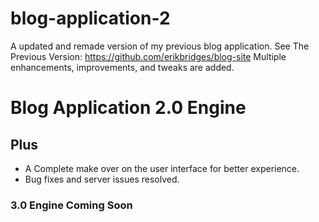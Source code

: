 # blog-application-2
A updated and remade version of my previous blog application. 
See The Previous Version: https://github.com/erikbridges/blog-site
Multiple enhancements, improvements, and tweaks are added.

# Blog Application 2.0 Engine

## Plus
- A Complete make over on the user interface for better experience.
- Bug fixes and server issues resolved.

### 3.0 Engine Coming Soon
